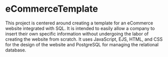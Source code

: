 # eCommerceTemplate
This project is centered around creating a template for an eCommerce website integrated with SQL. It is intended to easily allow a company to insert their own specific information without undergoing the labor of creating the website from scratch. It uses JavaScript, EJS, HTML, and CSS for the design of the website and PostgreSQL for managing the relational database. 
